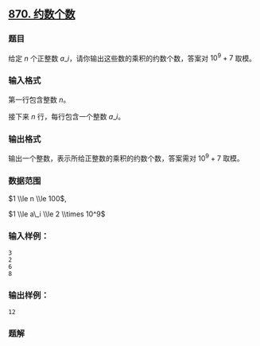 ## [870\. 约数个数](https://www.acwing.com/problem/content/872/)

### 题目

给定 $n$ 个正整数 $a\_i$，请你输出这些数的乘积的约数个数，答案对 $10^9+7$ 取模。

### 输入格式

第一行包含整数 $n$。

接下来 $n$ 行，每行包含一个整数 $a\_i$。

### 输出格式

输出一个整数，表示所给正整数的乘积的约数个数，答案需对 $10^9+7$ 取模。

### 数据范围

$1 \\le n \\le 100$,

$1 \\le a\_i \\le 2 \\times 10^9$

### 输入样例：

```
3
2
6
8
```

### 输出样例：

```
12
```

### 题解

